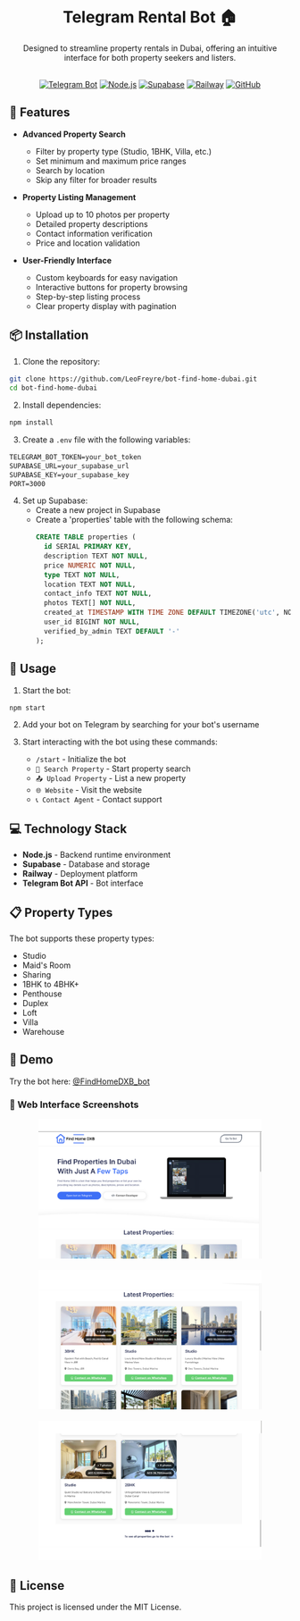  <h1 align="center">Telegram Rental Bot 🏠</h1>

<div align="center">
  Designed to streamline property rentals in Dubai, offering an intuitive interface for both property seekers and listers.

  <br>
  <br>

  [![Telegram Bot](https://img.shields.io/badge/Telegram-Bot-blue?style=flat-square&logo=telegram)](https://core.telegram.org/bots/api)
  [![Node.js](https://img.shields.io/badge/Node.js-green?style=flat-square&logo=node.js)](https://nodejs.org/)
  [![Supabase](https://img.shields.io/badge/Supabase-Database-lightgreen?style=flat-square&logo=supabase)](https://supabase.com/)
  [![Railway](https://img.shields.io/badge/Railway-Deployment-blueviolet?style=flat-square&logo=railway)](https://railway.app/)
  [![GitHub](https://img.shields.io/badge/GitHub-Repository-gray?style=flat-square&logo=github)](https://github.com/LeoFreyre/bot-find-home-dubai)
</div>

## 🌟 Features

- **Advanced Property Search**
  - Filter by property type (Studio, 1BHK, Villa, etc.)
  - Set minimum and maximum price ranges
  - Search by location
  - Skip any filter for broader results

- **Property Listing Management**
  - Upload up to 10 photos per property
  - Detailed property descriptions
  - Contact information verification
  - Price and location validation

- **User-Friendly Interface**
  - Custom keyboards for easy navigation
  - Interactive buttons for property browsing
  - Step-by-step listing process
  - Clear property display with pagination

## 📦 Installation

1. Clone the repository:
```bash
git clone https://github.com/LeoFreyre/bot-find-home-dubai.git
cd bot-find-home-dubai
```

2. Install dependencies:
```bash
npm install
```

3. Create a `.env` file with the following variables:
```env
TELEGRAM_BOT_TOKEN=your_bot_token
SUPABASE_URL=your_supabase_url
SUPABASE_KEY=your_supabase_key
PORT=3000
```

4. Set up Supabase:
   - Create a new project in Supabase
   - Create a 'properties' table with the following schema:
     ```sql
     CREATE TABLE properties (
       id SERIAL PRIMARY KEY,
       description TEXT NOT NULL,
       price NUMERIC NOT NULL,
       type TEXT NOT NULL,
       location TEXT NOT NULL,
       contact_info TEXT NOT NULL,
       photos TEXT[] NOT NULL,
       created_at TIMESTAMP WITH TIME ZONE DEFAULT TIMEZONE('utc', NOW()),
       user_id BIGINT NOT NULL,
       verified_by_admin TEXT DEFAULT '-'
     );
     ```

## 🚀 Usage

1. Start the bot:
```bash
npm start
```

2. Add your bot on Telegram by searching for your bot's username

3. Start interacting with the bot using these commands:
   - `/start` - Initialize the bot
   - `🏡 Search Property` - Start property search
   - `📤 Upload Property` - List a new property
   - `🌐 Website` - Visit the website
   - `📞 Contact Agent` - Contact support

## 💻 Technology Stack

- **Node.js** - Backend runtime environment
- **Supabase** - Database and storage
- **Railway** - Deployment platform
- **Telegram Bot API** - Bot interface

## 📋 Property Types
The bot supports these property types:
- Studio
- Maid's Room
- Sharing
- 1BHK to 4BHK+
- Penthouse
- Duplex
- Loft
- Villa
- Warehouse

## 🎯 Demo

Try the bot here: [@FindHomeDXB_bot](https://t.me/FindHomeDXB_bot)

### 📱 Web Interface Screenshots

<p align="center">
  <img src="/screenshot1.png" alt="FindHomeDXB Property Listing" width="400"/>
  <br><br>
  <img src="/screenshot2.png" alt="FindHomeDXB Search Interface" width="400"/>
  <br><br>
  <img src="/screenshot3.png" alt="FindHomeDXB Search Interface" width="400"/>
</p>

## 📄 License

This project is licensed under the MIT License.
